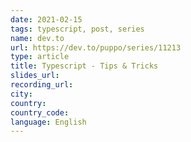```yaml
---
date: 2021-02-15
tags: typescript, post, series
name: dev.to
url: https://dev.to/puppo/series/11213
type: article
title: Typescript - Tips & Tricks
slides_url:
recording_url:
city:
country:
country_code:
language: English
---
```


